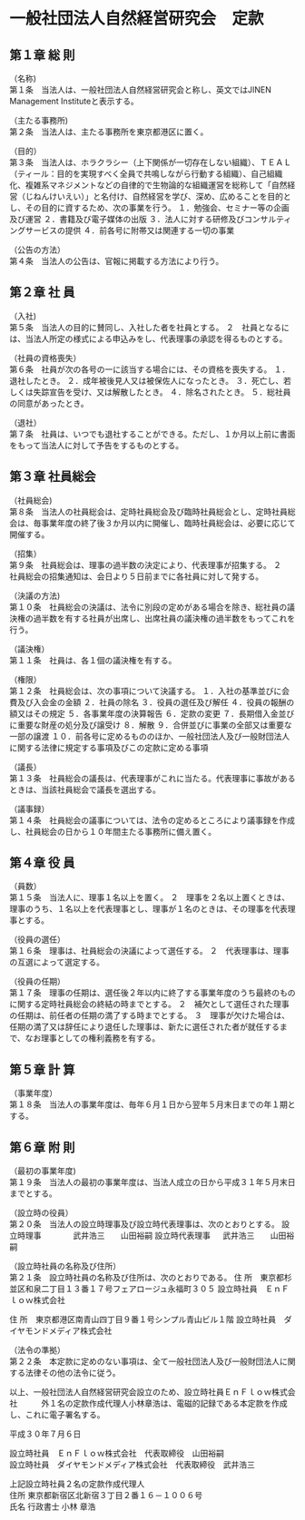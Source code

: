 # 一般社団法人自然経営研究会　定款

## 第１章 総 則
（名称)  
第１条　当法人は、一般社団法人自然経営研究会と称し、英文ではJINEN Management Instituteと表示する。

（主たる事務所)  
第２条　当法人は、主たる事務所を東京都港区に置く。

（目的）  
第３条　当法人は、ホラクラシー（上下関係が一切存在しない組織）、ＴＥＡＬ（ティール：目的を実現すべく全員で共鳴しながら行動する組織）、自己組織化、複雑系マネジメントなどの自律的で生物論的な組織運営を総称して「自然経営（じねんけいえい）」と名付け、自然経営を学び、深め、広めることを目的とし、その目的に資するため、次の事業を行う。
１．勉強会、セミナー等の企画及び運営
２．書籍及び電子媒体の出版
３．法人に対する研修及びコンサルティングサービスの提供
４．前各号に附帯又は関連する一切の事業

（公告の方法）   
第４条　当法人の公告は、官報に掲載する方法により行う。

## 第２章 社 員
（入社)  
第５条　当法人の目的に賛同し、入社した者を社員とする。
２　社員となるには、当法人所定の様式による申込みをし、代表理事の承認を得るものとする。

（社員の資格喪失）  
第６条　社員が次の各号の一に該当する場合には、その資格を喪失する。
１．退社したとき。
２．成年被後見人又は被保佐人になったとき。
３．死亡し、若しくは失踪宣告を受け、又は解散したとき。
４．除名されたとき。
５．総社員の同意があったとき。

（退社）  
第７条　社員は、いつでも退社することができる。ただし、１か月以上前に書面をもって当法人に対して予告をするものとする。

## 第３章 社員総会
（社員総会)  
第８条　当法人の社員総会は、定時社員総会及び臨時社員総会とし、定時社員総会は、毎事業年度の終了後３か月以内に開催し、臨時社員総会は、必要に応じて開催する。

（招集）  
第９条　社員総会は、理事の過半数の決定により、代表理事が招集する。
２　社員総会の招集通知は、会日より５日前までに各社員に対して発する。

（決議の方法)  
第１０条　社員総会の決議は、法令に別段の定めがある場合を除き、総社員の議決権の過半数を有する社員が出席し、出席社員の議決権の過半数をもってこれを行う。

（議決権）  
第１１条　社員は、各１個の議決権を有する。

（権限）   
第１２条　社員総会は、次の事項について決議する。 
１．入社の基準並びに会費及び入会金の金額
２．社員の除名
３．役員の選任及び解任
４．役員の報酬の額又はその規定
５．各事業年度の決算報告
６．定款の変更
７．長期借入金並びに重要な財産の処分及び譲受け
８．解散
９．合併並びに事業の全部又は重要な一部の譲渡
１０．前各号に定めるもののほか、一般社団法人及び一般財団法人に関する法律に規定する事項及びこの定款に定める事項

（議長）  
第１３条　社員総会の議長は、代表理事がこれに当たる。代表理事に事故があるときは、当該社員総会で議長を選出する。

（議事録）  
第１４条　社員総会の議事については、法令の定めるところにより議事録を作成し、社員総会の日から１０年間主たる事務所に備え置く。

## 第４章 役 員
（員数）   
第１５条　当法人に、理事１名以上を置く。 
２　理事を２名以上置くときは、理事のうち、１名以上を代表理事とし、理事が１名のときは、その理事を代表理事とする。

（役員の選任）   
第１６条　理事は、社員総会の決議によって選任する。 
２　代表理事は、理事の互選によって選定する。 

（役員の任期）   
第１７条　理事の任期は、選任後２年以内に終了する事業年度のうち最終のものに関する定時社員総会の終結の時までとする。 
２　補欠として選任された理事の任期は、前任者の任期の満了する時までとする。 
３　理事が欠けた場合は、任期の満了又は辞任により退任した理事は、新たに選任された者が就任するまで、なお理事としての権利義務を有する。

## 第５章 計 算  
（事業年度）   
第１８条　当法人の事業年度は、毎年６月１日から翌年５月末日までの年１期とする。 
 
## 第６章 附 則  
（最初の事業年度)   
第１９条　当法人の最初の事業年度は、当法人成立の日から平成３１年５月末日までとする。 

（設立時の役員）   
第２０条　当法人の設立時理事及び設立時代表理事は、次のとおりとする。 
設立時理事　　　　武井浩三　　山田裕嗣
設立時代表理事 　 武井浩三　　山田裕嗣

（設立時社員の名称及び住所）   
第２１条　設立時社員の名称及び住所は、次のとおりである。 
住 所　東京都杉並区和泉二丁目１３番１７号フェアロージュ永福町３０５
設立時社員　ＥｎＦｌｏｗ株式会社

住 所　東京都港区南青山四丁目９番１号シンプル青山ビル１階
設立時社員　ダイヤモンドメディア株式会社

（法令の準拠）   
第２２条　本定款に定めのない事項は、全て一般社団法人及び一般財団法人に関する法律その他の法令に従う。


以上、一般社団法人自然経営研究会設立のため、設立時社員ＥｎＦｌｏｗ株式会社　　　外１名の定款作成代理人小林章浩は、電磁的記録である本定款を作成し、これに電子署名する。 


平成３０年７月６日

設立時社員　ＥｎＦｌｏｗ株式会社　代表取締役　山田裕嗣  
設立時社員　ダイヤモンドメディア株式会社　代表取締役　武井浩三  

上記設立時社員２名の定款作成代理人   
住所 東京都新宿区北新宿３丁目２番１６－１００６号  
氏名 行政書士 小林 章浩
